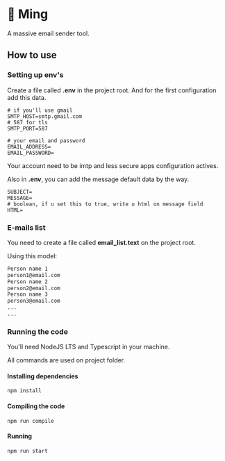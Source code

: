 # 📨 Ming

A massive email sender tool.

## How to use

### Setting up env's

Create a file called **.env** in the project root.
And for the first configuration add this data.

```env
# if you'll use gmail
SMTP_HOST=smtp.gmail.com
# 587 for tls
SMTP_PORT=587

# your email and password
EMAIL_ADDRESS=
EMAIL_PASSWORD=
```

Your account need to be imtp and less secure apps configuration actives.

Also in **.env**, you can add the message default data by the way.

```env
SUBJECT=
MESSAGE=
# boolean, if u set this to true, write u html on message field
HTML=
```

### E-mails list

You need to create a file called **email_list.text** on the project root.

Using this model:

```txt
Person name 1
person1@email.com
Person name 2
person2@email.com
Person name 3
person3@email.com
...
...
```

### Running the code

You'll need NodeJS LTS and Typescript in your machine.

All commands are used on project folder.

#### Installing dependencies

```shell
npm install
```

#### Compiling the code

```shell
npm run compile
```

#### Running

```shell
npm run start
```

